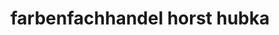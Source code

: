 ---
title: "farbenfachhandel horst hubka"
url: /muenchen/farbenfachhandel-horst-hubka/
shop: Farben
---